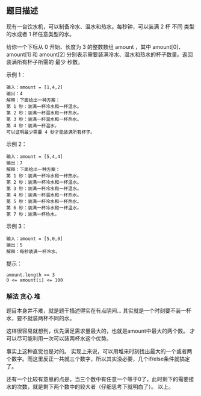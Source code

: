 ## 题目描述
现有一台饮水机，可以制备冷水、温水和热水。每秒钟，可以装满 2 杯 不同 类型的水或者 1 杯任意类型的水。

给你一个下标从 0 开始、长度为 3 的整数数组 amount ，其中 amount[0]、amount[1] 和 amount[2] 分别表示需要装满冷水、温水和热水的杯子数量。返回装满所有杯子所需的 最少 秒数。

示例 1：
```
输入：amount = [1,4,2]
输出：4
解释：下面给出一种方案：
第 1 秒：装满一杯冷水和一杯温水。
第 2 秒：装满一杯温水和一杯热水。
第 3 秒：装满一杯温水和一杯热水。
第 4 秒：装满一杯温水。
可以证明最少需要 4 秒才能装满所有杯子。
```
示例 2：
```
输入：amount = [5,4,4]
输出：7
解释：下面给出一种方案：
第 1 秒：装满一杯冷水和一杯热水。
第 2 秒：装满一杯冷水和一杯温水。
第 3 秒：装满一杯冷水和一杯温水。
第 4 秒：装满一杯温水和一杯热水。
第 5 秒：装满一杯冷水和一杯热水。
第 6 秒：装满一杯冷水和一杯温水。
第 7 秒：装满一杯热水。
```
示例 3：
```
输入：amount = [5,0,0]
输出：5
解释：每秒装满一杯冷水。
```

提示：
```
amount.length == 3
0 <= amount[i] <= 100
```

### 解法 贪心 堆
题目本身并不难，就是题干描述得实在有点阴间…
其实就是一个时刻要不装一杯水，要不就装两杯不同的水。

这样很容易就想到，优先满足需求量最大的，也就是amount中最大的两个数。
才可以尽可能利用一次可以装两杯水这个优势。

事实上这种直觉也是对的。
实现上来说，可以用堆来时刻找出最大的一个或者两个数字。而这里反正一共就三个数字，所以其实没必要，几个if/else条件就搞定了。

还有一个比较有意思的点是，当三个数中有任意一个等于0了，此时剩下的需要接水的次数，就是剩下两个数中的较大者（仔细思考下就明白了）。
以上。